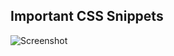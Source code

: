 ## Important CSS Snippets

![Screenshot](https://www.tutorialrepublic.com/lib/images/css-illustration.png)
